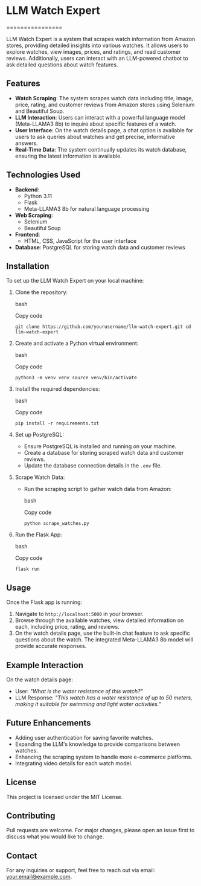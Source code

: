 # LLM Watch Expert
================

LLM Watch Expert is a system that scrapes watch information from Amazon stores, providing detailed insights into various watches. It allows users to explore watches, view images, prices, and ratings, and read customer reviews. Additionally, users can interact with an LLM-powered chatbot to ask detailed questions about watch features.

Features
--------

-   **Watch Scraping**: The system scrapes watch data including title, image, price, rating, and customer reviews from Amazon stores using Selenium and Beautiful Soup.
-   **LLM Interaction**: Users can interact with a powerful language model (Meta-LLAMA3 8b) to inquire about specific features of a watch.
-   **User Interface**: On the watch details page, a chat option is available for users to ask queries about watches and get precise, informative answers.
-   **Real-Time Data**: The system continually updates its watch database, ensuring the latest information is available.

Technologies Used
-----------------

-   **Backend**:
    -   Python 3.11
    -   Flask
    -   Meta-LLAMA3 8b for natural language processing
-   **Web Scraping**:
    -   Selenium
    -   Beautiful Soup
-   **Frontend**:
    -   HTML, CSS, JavaScript for the user interface
-   **Database**: PostgreSQL for storing watch data and customer reviews

Installation
------------

To set up the LLM Watch Expert on your local machine:

1.  Clone the repository:

    bash

    Copy code

    `git clone https://github.com/yourusername/llm-watch-expert.git
    cd llm-watch-expert`

2.  Create and activate a Python virtual environment:

    bash

    Copy code

    `python3 -m venv venv
    source venv/bin/activate`

3.  Install the required dependencies:

    bash

    Copy code

    `pip install -r requirements.txt`

4.  Set up PostgreSQL:

    -   Ensure PostgreSQL is installed and running on your machine.
    -   Create a database for storing scraped watch data and customer reviews.
    -   Update the database connection details in the `.env` file.
5.  Scrape Watch Data:

    -   Run the scraping script to gather watch data from Amazon:

        bash

        Copy code

        `python scrape_watches.py`

6.  Run the Flask App:

    bash

    Copy code

    `flask run`

Usage
-----

Once the Flask app is running:

1.  Navigate to `http://localhost:5000` in your browser.
2.  Browse through the available watches, view detailed information on each, including price, rating, and reviews.
3.  On the watch details page, use the built-in chat feature to ask specific questions about the watch. The integrated Meta-LLAMA3 8b model will provide accurate responses.

Example Interaction
-------------------

On the watch details page:

-   User: *"What is the water resistance of this watch?"*
-   LLM Response: *"This watch has a water resistance of up to 50 meters, making it suitable for swimming and light water activities."*

Future Enhancements
-------------------

-   Adding user authentication for saving favorite watches.
-   Expanding the LLM's knowledge to provide comparisons between watches.
-   Enhancing the scraping system to handle more e-commerce platforms.
-   Integrating video details for each watch model.

License
-------

This project is licensed under the MIT License.

Contributing
------------

Pull requests are welcome. For major changes, please open an issue first to discuss what you would like to change.

Contact
-------

For any inquiries or support, feel free to reach out via email: your.email@example.com.
